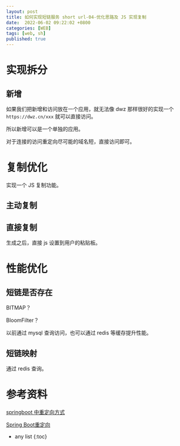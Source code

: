 ```yaml
---
layout: post
title: 如何实现短链服务 short url-04-优化思路及 JS 实现复制
date:  2022-06-02 09:22:02 +0800
categories: [WEB]
tags: [web, sh]
published: true
---
```


# 实现拆分

## 新增

如果我们把新增和访问放在一个应用，就无法像 dwz 那样很好的实现一个 `https://dwz.cn/xxx` 就可以直接访问。

所以新增可以是一个单独的应用。

对于连接的访问重定向尽可能的域名短，直接访问即可。

# 复制优化

实现一个 JS 复制功能。

## 主动复制

## 直接复制

生成之后，直接 js 设置到用户的粘贴板。

# 性能优化

## 短链是否存在

BITMAP？

BloomFilter？

以前通过 mysql 查询访问，也可以通过 redis 等缓存提升性能。

## 短链映射

通过 redis 查询。

# 参考资料

[springboot 中重定向方式](https://blog.csdn.net/m0_54861649/article/details/124441884)

[Spring Boot重定向](https://blog.csdn.net/weixin_38106322/article/details/122974124)

* any list
{:toc}